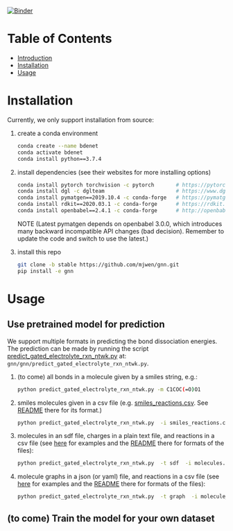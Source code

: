 [![Binder](https://mybinder.org/badge_logo.svg)](https://mybinder.org/v2/gh/mjwen/gnn/binder?filepath=gnn%2Fscripts%2Fprediction_binder.ipynb)

# Table of Contents
- [Introduction](#introduction)
- [Installation](#installation)
- [Usage](#usage)

<a name="installation"></a>
# Installation

Currently, we only support installation from source:

1. create a conda environment
    ```bash
    conda create --name bdenet
    conda activate bdenet
    conda install python==3.7.4
    ```

2. install dependencies (see their websites for more installing options)
    ```bash
    conda install pytorch torchvision -c pytorch       # https://pytorch.org
    conda install dgl -c dglteam                       # https://www.dgl.ai/pages/start.html
    conda install pymatgen==2019.10.4 -c conda-forge   # https://pymatgen.org/installation.html
    conda install rdkit==2020.03.1 -c conda-forge      # https://rdkit.org/docs /Install.html
    conda install openbabel==2.4.1 -c conda-forge      # http://openbabel.org/wiki/Category:Installation
    ```

   NOTE (Latest pymatgen depends on openbabel 3.0.0, which introduces
    many backward incompatible API changes (bad decision). Remember to update the code
     and switch to use the latest.)

3. install this repo
    ```bash
    git clone -b stable https://github.com/mjwen/gnn.git
    pip install -e gnn
    ```

<a name="usage"></a>
# Usage

## Use pretrained model for prediction

We support multiple formats in predicting the bond dissociation energies.
The prediction can be made by running the script
[predict_gated_electrolyte_rxn_ntwk.py](https://github.com/mjwen/gnn/blob/stable/gnn/predict_gated_electrolyte_rxn_ntwk.py)
at: `gnn/gnn/predict_gated_electrolyte_rxn_ntwk.py`.

1. (to come) all bonds in a molecule given by a smiles string, e.g.:
    ```bash
    python predict_gated_electrolyte_rxn_ntwk.py -m C1COC(=O)O1
    ```
2. smiles molecules given in a csv file
(e.g. [smiles_reactions.csv](https://github.com/mjwen/gnn/blob/stable/gnn/pre_trained/examples/smiles_reactions.csv).
 See [README](https://github.com/mjwen/gnn/blob/stable/gnn/pre_trained/examples/README.md)
   there for its format.)
    ```bash
    python predict_gated_electrolyte_rxn_ntwk.py  -i smiles_reactions.csv  -o results.csv
    ```

3. molecules in an sdf file, charges in a plain text file, and reactions in a csv file
 (see [here](https://github.com/mjwen/gnn/blob/stable/gnn/pre_trained/examples) for
  examples and the [README](https://github.com/mjwen/gnn/blob/stable/gnn/pre_trained/examples/README.md)
   there for formats of the files):
    ```bash
    python predict_gated_electrolyte_rxn_ntwk.py  -t sdf  -i molecules.sdf charges.txt reactions.csv  -o results.csv
    ```
4. molecule graphs in a json (or yaml) file, and reactions in a csv file
 (see [here](https://github.com/mjwen/gnn/blob/stable/gnn/pre_trained/examples) for
  examples and the [README](https://github.com/mjwen/gnn/blob/stable/gnn/pre_trained/examples/README.md)
   there for formats of the files):
    ```bash
    python predict_gated_electrolyte_rxn_ntwk.py  -t graph  -i molecule_graphs.json reactions.csv  -o results.csv
    ```

## (to come) Train the model for your own dataset
